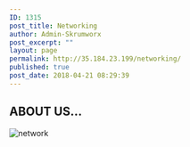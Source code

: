 ```yaml
---
ID: 1315
post_title: Networking
author: Admin-Skrumworx
post_excerpt: ""
layout: page
permalink: http://35.184.23.199/networking/
published: true
post_date: 2018-04-21 08:29:39
---
```

<h2>ABOUT US...</h2>		
										<img src="http://35.184.23.199/wp-content/uploads/elementor/thumbs/network-1-np1jyggn32axjqvfnkl72bjb7x08belsmdlyee7rw4.png" title="network" alt="network" />